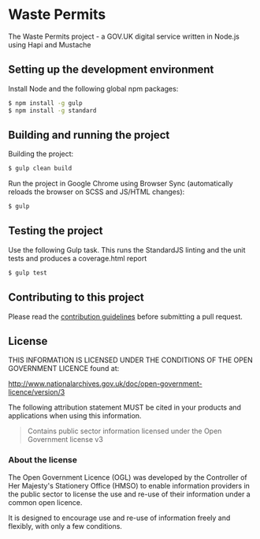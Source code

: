 
# Waste Permits

The Waste Permits project - a GOV.UK digital service written in Node.js using Hapi and Mustache


## Setting up the development environment
Install Node and the following global npm packages:
```sh
$ npm install -g gulp
$ npm install -g standard
```

## Building and running the project

Building the project:
```sh
$ gulp clean build
```

Run the project in Google Chrome using Browser Sync (automatically reloads the browser on SCSS and JS/HTML changes):
```sh
$ gulp
```

## Testing the project
Use the following Gulp task. This runs the StandardJS linting and the unit tests and produces a coverage.html report
```sh
$ gulp test
```

## Contributing to this project

Please read the [contribution guidelines](/CONTRIBUTING.md) before submitting a pull request.

## License

THIS INFORMATION IS LICENSED UNDER THE CONDITIONS OF THE OPEN GOVERNMENT LICENCE found at:

<http://www.nationalarchives.gov.uk/doc/open-government-licence/version/3>

The following attribution statement MUST be cited in your products and applications when using this information.

>Contains public sector information licensed under the Open Government license v3

### About the license

The Open Government Licence (OGL) was developed by the Controller of Her Majesty's Stationery Office (HMSO) to enable information providers in the public sector to license the use and re-use of their information under a common open licence.

It is designed to encourage use and re-use of information freely and flexibly, with only a few conditions.
